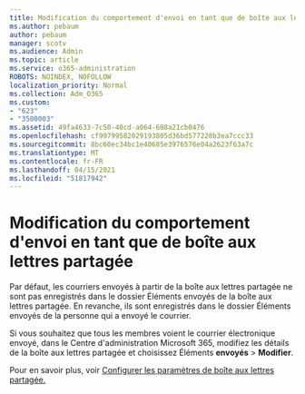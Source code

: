 ```yaml
---
title: Modification du comportement d'envoi en tant que de boîte aux lettres partagée
ms.author: pebaum
author: pebaum
manager: scotv
ms.audience: Admin
ms.topic: article
ms.service: o365-administration
ROBOTS: NOINDEX, NOFOLLOW
localization_priority: Normal
ms.collection: Adm_O365
ms.custom:
- "623"
- "3500003"
ms.assetid: 49fa4633-7c50-40cd-a064-608a21cb0476
ms.openlocfilehash: cf99799582029193805d36bd577228b3ea7ccc33
ms.sourcegitcommit: 8bc60ec34bc1e40685e3976576e04a2623f63a7c
ms.translationtype: MT
ms.contentlocale: fr-FR
ms.lasthandoff: 04/15/2021
ms.locfileid: "51817942"
---
```

# <a name="changing-shared-mailbox-send-as-behavior"></a>Modification du comportement d'envoi en tant que de boîte aux lettres partagée

Par défaut, les courriers envoyés à partir de la boîte aux lettres partagée ne sont pas enregistrés dans le dossier Éléments envoyés de la boîte aux lettres partagée. En revanche, ils sont enregistrés dans le dossier Éléments envoyés de la personne qui a envoyé le courrier.
  
Si vous souhaitez que tous les membres voient le courrier électronique envoyé, dans le Centre d'administration Microsoft 365, modifiez les détails de la boîte aux lettres partagée et choisissez Éléments **envoyés** \> **Modifier**.
  
Pour en savoir plus, voir [Configurer les paramètres de boîte aux lettres partagée.](https://docs.microsoft.com/microsoft-365/admin/email/configure-a-shared-mailbox#allow-everyone-to-see-the-sent-email-the-replies)
  